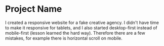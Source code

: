 # Project Name

I created a responsive website for a fake creative agency. I didn't have time to make it responsive for tablets, and I also started desktop-first instead of mobile-first (lesson learned the hard way). Therefore there are a few mistakes, for example there is horizontal scroll on mobile.

